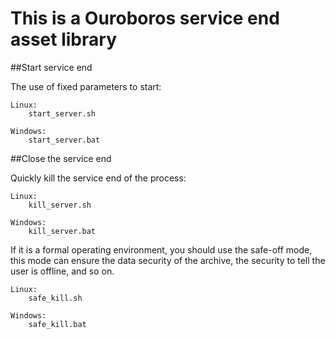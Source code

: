 This is a Ouroboros service end asset library
========

##Start service end

The use of fixed parameters to start:

	Linux:
		start_server.sh

	Windows:
		start_server.bat


##Close the service end

Quickly kill the service end of the process:

	Linux:
		kill_server.sh

	Windows:
		kill_server.bat


If it is a formal operating environment, you should use the safe-off mode, this mode can ensure the data security of the archive, the security to tell the user is offline, and so on.

	Linux:
		safe_kill.sh

	Windows:
		safe_kill.bat
